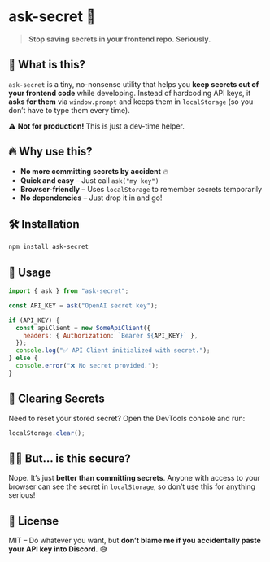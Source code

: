 # ask-secret 🔑

> **Stop saving secrets in your frontend repo. Seriously.**

## 🚀 What is this?

`ask-secret` is a tiny, no-nonsense utility that helps you **keep secrets out of your frontend code** while developing. Instead of hardcoding API keys, it **asks for them** via `window.prompt` and keeps them in `localStorage` (so you don’t have to type them every time).

⚠️ **Not for production!** This is just a dev-time helper.

## 🔥 Why use this?

- **No more committing secrets by accident** 🔥
- **Quick and easy** – Just call `ask("my key")`
- **Browser-friendly** – Uses `localStorage` to remember secrets temporarily
- **No dependencies** – Just drop it in and go!

## 🛠 Installation

```sh
npm install ask-secret
```

## 🎯 Usage

```js
import { ask } from "ask-secret";

const API_KEY = ask("OpenAI secret key");

if (API_KEY) {
  const apiClient = new SomeApiClient({
    headers: { Authorization: `Bearer ${API_KEY}` },
  });
  console.log("✅ API Client initialized with secret.");
} else {
  console.error("❌ No secret provided.");
}
```

## 🛑 Clearing Secrets

Need to reset your stored secret? Open the DevTools console and run:

```js
localStorage.clear();
```

## 🏴‍☠️ But... is this secure?

Nope. It’s just **better than committing secrets**. Anyone with access to your browser can see the secret in `localStorage`, so don’t use this for anything serious!

## 📜 License

MIT – Do whatever you want, but **don’t blame me if you accidentally paste your API key into Discord.** 😅
